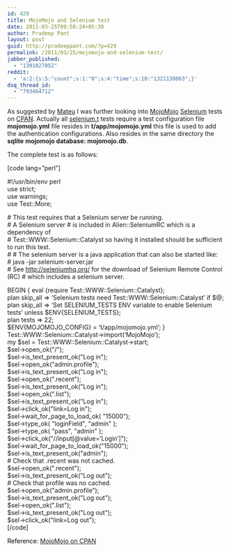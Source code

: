 ```yaml
---
id: 429
title: MojoMojo and Selenium test
date: 2011-03-25T09:50:24+05:30
author: Pradeep Pant
layout: post
guid: http://pradeeppant.com/?p=429
permalink: /2011/03/25/mojomojo-and-selenium-test/
jabber_published:
  - "1301027052"
reddit:
  - 'a:2:{s:5:"count";s:1:"0";s:4:"time";s:10:"1321138063";}'
dsq_thread_id:
  - "793464712"
---
```

As suggested by [Mateu](http://en.gravatar.com/mateuhunter#photo-0) I was further looking into <a href="http://mojomojo.org/" target="_blank">MojoMojo</a> <a href="http://seleniumhq.org/" target="_blank">Selenium</a> tests on [CPAN](http://search.cpan.org/~mramberg/MojoMojo-1.04/). Actually all <a href="http://cpansearch.perl.org/src/MRAMBERG/MojoMojo-1.04/t/selenium.t" target="_blank">selenium.t</a> tests require a test configuration file **mojomojo.yml** file resides in **t/app/mojomojo.yml** this file is used to add the authentication configurations. Also resides in the same directory the **sqlite** **mojomojo database: mojomojo.db**.

The complete test is as follows:

[code lang=&#8221;perl&#8221;]

#!/usr/bin/env perl  
use strict;  
use warnings;  
use Test::More;

\# This test requires that a Selenium server be running.  
\# A Selenium server # is included in Alien::SeleniumRC which is a dependency of  
\# Test::WWW::Selenium::Catalyst so having it installed should be sufficient to run this test.  
\# # The selenium server is a java application that can also be started like:  
\# java -jar selenium-server.jar  
\# See http://seleniumhq.org/ for the download of Selenium Remote Control (RC) # which includes a selenium server.

BEGIN { eval {require Test::WWW::Selenium::Catalyst};  
plan skip_all => &#8216;Selenium tests need Test::WWW::Selenium::Catalyst&#8217; if $@;  
plan skip\_all => &#8216;Set SELENIUM\_TESTS ENV variable to enable Selenium tests&#8217; unless $ENV{SELENIUM_TESTS};  
plan tests => 22;  
$ENV{MOJOMOJO_CONFIG} = &#8216;t/app/mojomojo.yml&#8217;; }  
Test::WWW::Selenium::Catalyst->import(&#8216;MojoMojo&#8217;);  
my $sel = Test::WWW::Selenium::Catalyst->start;  
$sel->open_ok("/");  
$sel->is\_text\_present_ok("Log in");  
$sel->open_ok("admin.profile");  
$sel->is\_text\_present_ok("Log in");  
$sel->open_ok(".recent");  
$sel->is\_text\_present_ok("Log in");  
$sel->open_ok(".list");  
$sel->is\_text\_present_ok("Log in");  
$sel->click_ok("link=Log in");  
$sel->wait\_for\_page\_to\_load_ok( "15000");  
$sel->type_ok( "loginField", "admin" );  
$sel->type_ok( "pass", "admin" );  
$sel->click_ok("//input[@value=&#8217;Login&#8217;]");  
$sel->wait\_for\_page\_to\_load_ok("15000");  
$sel->is\_text\_present_ok("admin");  
\# Check that .recent was not cached.  
$sel->open_ok(".recent");  
$sel->is\_text\_present_ok("Log out");  
\# Check that profile was no cached.  
$sel->open_ok("admin.profile");  
$sel->is\_text\_present_ok("Log out");  
$sel->open_ok(".list");  
$sel->is\_text\_present_ok("Log out");  
$sel->click_ok("link=Log out");  
[/code]

<span style="color: #000000;">Reference: <a href="http://cpansearch.perl.org/src/MRAMBERG/MojoMojo-1.04/t/selenium.t" target="_blank">MojoMojo on CPAN</a> </span>
